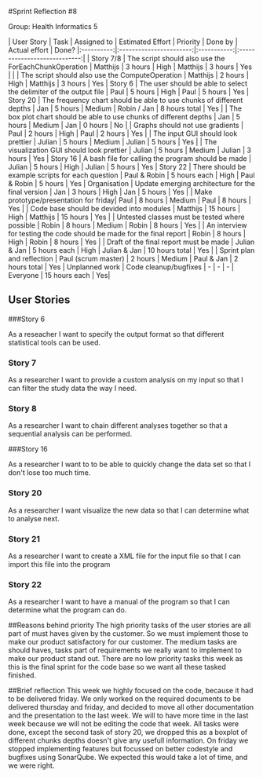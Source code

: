 #Sprint Reflection #8

Group: Health Informatics 5

| User Story | Task 			       | Assigned to | Estimated Effort             | Priority |  Done by | Actual effort | Done?
|:----------:|:-----------------------:|:-----------:|:----------------------------:|
| Story 7/8  | The script should also use the ForEachChunkOperation | Matthijs    | 3 hours | High | Matthijs | 3 hours | Yes                      |
|			 | The script should also use the ComputeOperation | Matthijs | 2 hours | High | Matthijs | 3 hours | Yes
|	Story 6		| The user should be able to select the delimiter of the output file | Paul | 5 hours | High | Paul | 5 hours | Yes
| Story 20 | The frequency chart should be able to use chunks of different depths | Jan | 5 hours | Medium | Robin / Jan | 8 hours total | Yes
|			| The box plot chart should be able to use chunks of different depths | Jan | 5 hours | Medium | Jan | 0 hours | No
|			| Graphs should not use gradients | Paul | 2 hours | High | Paul | 2 hours | Yes
|			| The input GUI should look prettier | Julian | 5 hours | Medium | Julian | 5 hours | Yes
|			| The visualization GUI should look prettier | Julian | 5 hours | Medium | Julian | 3 hours | Yes
|	Story 16		| A bash file for calling the program should be made | Julian | 5 hours | High | Julian | 5 hours | Yes
| Story 22 | There should be example scripts for each question | Paul & Robin | 5 hours each | High | Paul & Robin | 5 hours | Yes 
| Organisation	 | Update emerging architecture for the final version | Jan | 3 hours | High | Jan | 5 hours | Yes 
|  | Make prototype/presentation for friday| Paul | 8 hours | Medium | Paul | 8 hours | Yes 
|	| Code base should be devided into modules | Matthijs | 15 hours | High | Matthijs | 15 hours | Yes 
|	| Untested classes must be tested where possible | Robin | 8 hours | Medium | Robin | 8 hours | Yes 
|	| An interview for testing the code should be made for the final report | Robin | 8 hours | High | Robin | 8 hours | Yes 
|	| Draft of the final report must be made | Julian & Jan  | 5 hours each | High | Julian & Jan | 10 hours total | Yes 
|  | Sprint plan and reflection | Paul (scrum master) | 2 hours | Medium | Paul & Jan | 2 hours total | Yes 
| Unplanned work | Code cleanup/bugfixes | - | - | - | Everyone | 15 hours each | Yes| 

## User Stories

###Story 6

As a reseacher I want to specify the output format so that different statistical tools can be used.

### Story 7

As a researcher I want to provide a custom analysis on my input so that I can filter the study data the way I need.

### Story 8

As a researcher I want to chain different analyses together so that a sequential analysis can be performed.

###Story 16

As a researcher I want to to be able to quickly change the data set so that I don't lose too much time.


### Story 20
As a researcher I want visualize the new data so that I can determine what to analyse next.

### Story 21
As a researcher I want to create a XML file for the input file so that I can import this file into the program

### Story 22
As a researcher I want to have a manual of the program so that I can determine what the program can do.

##Reasons behind priority
The high priority tasks of the user stories are all part of must haves given by the customer. So we must implement those to make our product satisfactory for our customer. The medium tasks are should haves, tasks part of requirements we really want to implement to make our product stand out. There are no low priority tasks this week as this is the final sprint for the code base so we want all these tasked finished.

##Brief reflection
This week we highly focused on the code, because it had to be delivered friday. We only worked on the required documents to be delivered thursday and friday, and decided to move all other documentation and the presentation to the last week. We will to have more time in the last week because we will not be editing the code that week. All tasks were done, except the second task of story 20,  we dropped this as a boxplot of different chunks depths doesn't give any usefull information. On friday we stopped implementing features but focussed on better codestyle and bugfixes using SonarQube. We expected this would take a lot of time, and we were right.




